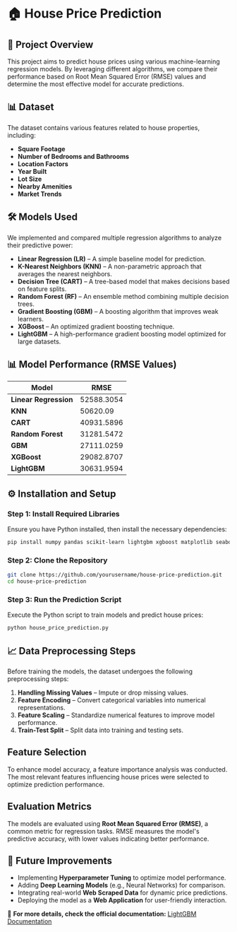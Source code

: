 # 🏠 House Price Prediction

## 📌 Project Overview
This project aims to predict house prices using various machine-learning regression models. By leveraging different algorithms, we compare their performance based on Root Mean Squared Error (RMSE) values and determine the most effective model for accurate predictions. 

## 📊 Dataset
The dataset contains various features related to house properties, including:
- **Square Footage**
- **Number of Bedrooms and Bathrooms**
- **Location Factors**
- **Year Built**
- **Lot Size**
- **Nearby Amenities**
- **Market Trends**

## 🛠 Models Used
We implemented and compared multiple regression algorithms to analyze their predictive power:

- **Linear Regression (LR)** – A simple baseline model for prediction.
- **K-Nearest Neighbors (KNN)** – A non-parametric approach that averages the nearest neighbors.
- **Decision Tree (CART)** – A tree-based model that makes decisions based on feature splits.
- **Random Forest (RF)** – An ensemble method combining multiple decision trees.
- **Gradient Boosting (GBM)** – A boosting algorithm that improves weak learners.
- **XGBoost** – An optimized gradient boosting technique.
- **LightGBM** – A high-performance gradient boosting model optimized for large datasets.

## 📊 Model Performance (RMSE Values)
| Model | RMSE |
|--------|------------|
| **Linear Regression** | 52588.3054 |
| **KNN** | 50620.09 |
| **CART** | 40931.5896 |
| **Random Forest** | 31281.5472 |
| **GBM** | 27111.0259 |
| **XGBoost** | 29082.8707 |
| **LightGBM** | 30631.9594 |

## ⚙️ Installation and Setup
### Step 1: Install Required Libraries
Ensure you have Python installed, then install the necessary dependencies:
```bash
pip install numpy pandas scikit-learn lightgbm xgboost matplotlib seaborn
```

### Step 2: Clone the Repository
```bash
git clone https://github.com/yourusername/house-price-prediction.git
cd house-price-prediction
```

### Step 3: Run the Prediction Script
Execute the Python script to train models and predict house prices:
```bash
python house_price_prediction.py
```

## 📈 Data Preprocessing Steps
Before training the models, the dataset undergoes the following preprocessing steps:
1. **Handling Missing Values** – Impute or drop missing values.
2. **Feature Encoding** – Convert categorical variables into numerical representations.
3. **Feature Scaling** – Standardize numerical features to improve model performance.
4. **Train-Test Split** – Split data into training and testing sets.

## Feature Selection
To enhance model accuracy, a feature importance analysis was conducted. The most relevant features influencing house prices were selected to optimize prediction performance.

## Evaluation Metrics
The models are evaluated using **Root Mean Squared Error (RMSE)**, a common metric for regression tasks. RMSE measures the model's predictive accuracy, with lower values indicating better performance.

## 🚀 Future Improvements
- Implementing **Hyperparameter Tuning** to optimize model performance.
- Adding **Deep Learning Models** (e.g., Neural Networks) for comparison.
- Integrating real-world **Web Scraped Data** for dynamic price predictions.
- Deploying the model as a **Web Application** for user-friendly interaction.

📌 **For more details, check the official documentation:** [LightGBM Documentation](https://lightgbm.readthedocs.io/)
